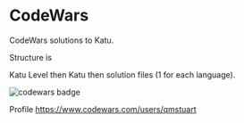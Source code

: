 # CodeWars

CodeWars solutions to Katu.

Structure is

Katu Level
  then Katu
     then solution files (1 for each language).

![codewars badge](https://www.codewars.com/users/qmstuart/badges/large)

Profile https://www.codewars.com/users/qmstuart
